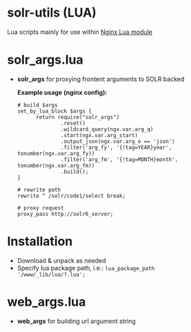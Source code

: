 # solr-utils (LUA)
Lua scripts mainly for use within [Nginx Lua module](https://github.com/openresty/lua-nginx-module)

# solr_args.lua
* **solr_args** for proxying frontent arguments to SOLR backed
  
  **Example usage (nginx config):**

  ```
  # build $args
  set_by_lua_block $args {
        return require("solr_args")
                .reset()
                .wildcard_query(ngx.var.arg_q)
                .start(ngx.var.arg_start)
                .output_json(ngx.var.arg_o == 'json')
                .filter('arg_fy', '{!tag=YEAR}year', tonumber(ngx.var.arg_fy))
                .filter('arg_fm', '{!tag=MONTH}month', tonumber(ngx.var.arg_fm))
                .build();
  }

  # rewrite path
  rewrite ^ /solr/code1/select break;

  # proxy request
  proxy_pass http://solr6_server;
  ```

# Installation
* Download & unpack as needed
* Specify lua package path, i.e.:
    ``lua_package_path '/www/_lib/lua/?.lua';``

# web_args.lua
* **web_args** for building url argument string

